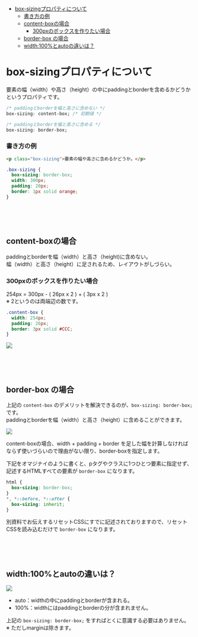 - [box-sizingプロパティについて](#box-sizingプロパティについて)
    - [書き方の例](#書き方の例)
  - [content-boxの場合](#content-boxの場合)
    - [300pxのボックスを作りたい場合](#300pxのボックスを作りたい場合)
  - [border-box の場合](#border-box-の場合)
  - [width:100%とautoの違いは？](#width100とautoの違いは)


# box-sizingプロパティについて

要素の幅（width）や高さ（height）の中にpaddingとborderを含めるかどうかというプロパティです。

```css
/* paddingとborderを幅と高さに含めない */
box-sizing: content-box; /* 初期値 */

/* paddingとborderを幅と高さに含める */
box-sizing: border-box;
```

### 書き方の例
```html
<p class="box-sizing">要素の幅や高さに含めるかどうか。</p>
```
```css
.box-sizing {
  box-sizing: border-box;
  width: 300px;
  padding: 20px;
  border: 1px solid orange;
}
```
<br><br><br>

## content-boxの場合

paddingとborderを幅（width）と高さ（height)に含めない。  
幅（width）と高さ（height）に足されるため、レイアウトがしづらい。

### 300pxのボックスを作りたい場合

254px = 300px - ( 26px x 2 ) + ( 3px x 2 )  
※ 2というのは両端辺の数です。

```css
.content-box {
  width: 254px;
  padding: 26px;
  border: 3px solid #CCC;
}
```


![](https://laro.jp/lesson/images/lesson-css-boxsizing1.png)


<br><br><br>

## border-box の場合

上記の `content-box` のデメリットを解決できるのが、`box-sizing: border-box;` です。  
paddingとborderを幅（width）と高さ（height）に含めることができます。


![](https://laro.jp/lesson/images/lesson-css-boxsizing2.png)


content-boxの場合、width + padding + border を足した幅を計算しなければならず使いづらいので理由がない限り、border-boxを指定します。

下記をオマジナイのように書くと、pタグやクラスに1つひとつ要素に指定せず、記述するHTMLすべての要素が `border-box` になります。

```css
html {
  box-sizing: border-box;
}
*, *::before, *::after {
  box-sizing: inherit;
}
```

別資料でお伝えするリセットCSSにすでに記述されておりますので、リセットCSSを読み込むだけで `border-box` になります。


<br><br><br>

## width:100%とautoの違いは？

![](https://laro.jp/lesson/images/lesson-css-boxsizing3.png)

- auto：widthの中にpaddingとborderが含まれる。
- 100%：widthにはpaddingとborderの分が含まれません。

上記の `box-sizing: border-box;` をすればとくに意識する必要はありません。  
※ ただしmarginは除きます。

